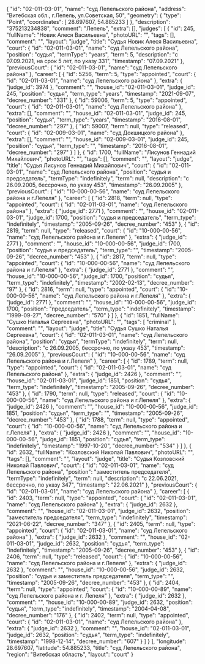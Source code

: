 {
"id": "02-011-03-01",
"name": "суд Лепельского района",
"address": "Витебская обл., г.Лепель, ул.Советская, 50",
"geometry": {
"type": "Point",
"coordinates": [
28.697607, 54.885233
]
},
"description": "375213234838",
"comment": "Лепель",
"extra": [],
"judges": [
{
"id": 245,
"fullName": "Новик Алеся Васильевна",
"photoURL": "",
"tags": [],
"comment": "",
"layout": "judge",
"title": "Судья Новик Алеся Васильевна",
"court": {
"id": "02-011-03-01",
"name": "суд Лепельского района",
"position": "судья",
"termType": "years",
"term": 5,
"description": "c 07.09.2021, на срок 5 лет, по указу 331",
"timestamp": "07.09.2021"
},
"previousCourt": {
"id": "02-011-03-01",
"name": "суд Лепельского района"
},
"career": [
{
"id": 5256,
"term": 5,
"type": "appointed",
"court": {
"id": "02-011-03-01",
"name": "суд Лепельского района"
},
"extra": {
"judge_id": 3974 },
"comment": "",
"house_id": "02-011-03-01",
"judge_id": 245,
"position": "судья",
"term_type": "years",
"timestamp": "2021-09-07",
"decree_number": "331"
}, {
"id": 59006,
"term": 5,
"type": "appointed",
"court": {
"id": "02-011-03-01",
"name": "суд Лепельского района"
},
"extra": [],
"comment": "",
"house_id": "02-011-03-01",
"judge_id": 245,
"position": "судья",
"term_type": "years",
"timestamp": "2016-08-01",
"decree_number": "297"
}, {
"id": 59007,
"term": null,
"type": "released",
"court": {
"id": "02-009-03-01",
"name": "суд Докшицкого района"
},
"extra": [],
"comment": "",
"house_id": "02-009-03-01",
"judge_id": 245,
"position": "судья",
"term_type": "",
"timestamp": "2016-08-01",
"decree_number": "297"
}
]
}, {
"id": 1700,
"fullName": "Лисунов Геннадий Михайлович",
"photoURL": "",
"tags": [],
"comment": "",
"layout": "judge",
"title": "Судья Лисунов Геннадий Михайлович",
"court": {
"id": "02-011-03-01",
"name": "суд Лепельского района",
"position": "судья и председатель",
"termType": "indefinitely",
"term": null,
"description": "c 26.09.2005, бессрочно, по указу 453",
"timestamp": "26.09.2005"
},
"previousCourt": {
"id": "10-000-00-56",
"name": "суд Лепельского района и г.Лепеля"
},
"career": [
{
"id": 2818,
"term": null,
"type": "appointed",
"court": {
"id": "02-011-03-01",
"name": "суд Лепельского района"
},
"extra": {
"judge_id": 2771 },
"comment": "",
"house_id": "02-011-03-01",
"judge_id": 1700,
"position": "судья и председатель",
"term_type": "indefinitely",
"timestamp": "2005-09-26",
"decree_number": "453"
}, {
"id": 2819,
"term": null,
"type": "released",
"court": {
"id": "10-000-00-56",
"name": "суд Лепельского района и г.Лепеля"
},
"extra": {
"judge_id": 2771 },
"comment": "",
"house_id": "10-000-00-56",
"judge_id": 1700,
"position": "судья и председатель",
"term_type": "",
"timestamp": "2005-09-26",
"decree_number": "453"
}, {
"id": 2817,
"term": null,
"type": "appointed",
"court": {
"id": "10-000-00-56",
"name": "суд Лепельского района и г.Лепеля"
},
"extra": {
"judge_id": 2771 },
"comment": "",
"house_id": "10-000-00-56",
"judge_id": 1700,
"position": "судья",
"term_type": "indefinitely",
"timestamp": "2002-02-13",
"decree_number": "97"
}, {
"id": 2816,
"term": null,
"type": "appointed",
"court": {
"id": "10-000-00-56",
"name": "суд Лепельского района и г.Лепеля"
},
"extra": {
"judge_id": 2771 },
"comment": "",
"house_id": "10-000-00-56",
"judge_id": 1700,
"position": "председатель",
"term_type": "indefinitely",
"timestamp": "1999-09-27",
"decree_number": "570"
}
]
}, {
"id": 1851,
"fullName": "Сушко Наталья Сергеевна",
"photoURL": "",
"tags": [
"criminal"
],
"comment": "",
"layout": "judge",
"title": "Судья Сушко Наталья Сергеевна",
"court": {
"id": "02-011-03-01",
"name": "суд Лепельского района",
"position": "судья",
"termType": "indefinitely",
"term": null,
"description": "c 26.09.2005, бессрочно, по указу 453",
"timestamp": "26.09.2005"
},
"previousCourt": {
"id": "10-000-00-56",
"name": "суд Лепельского района и г.Лепеля"
},
"career": [
{
"id": 1789,
"term": null,
"type": "appointed",
"court": {
"id": "02-011-03-01",
"name": "суд Лепельского района"
},
"extra": {
"judge_id": 2426 },
"comment": "",
"house_id": "02-011-03-01",
"judge_id": 1851,
"position": "судья",
"term_type": "indefinitely",
"timestamp": "2005-09-26",
"decree_number": "453"
}, {
"id": 1790,
"term": null,
"type": "released",
"court": {
"id": "10-000-00-56",
"name": "суд Лепельского района и г.Лепеля"
},
"extra": {
"judge_id": 2426 },
"comment": "",
"house_id": "10-000-00-56",
"judge_id": 1851,
"position": "судья",
"term_type": "",
"timestamp": "2005-09-26",
"decree_number": "453"
}, {
"id": 1788,
"term": null,
"type": "appointed",
"court": {
"id": "10-000-00-56",
"name": "суд Лепельского района и г.Лепеля"
},
"extra": {
"judge_id": 2426 },
"comment": "",
"house_id": "10-000-00-56",
"judge_id": 1851,
"position": "судья",
"term_type": "indefinitely",
"timestamp": "1997-10-20",
"decree_number": "534"
}
]
}, {
"id": 2632,
"fullName": "Козловский Николай Павлович",
"photoURL": "",
"tags": [],
"comment": "",
"layout": "judge",
"title": "Судья Козловский Николай Павлович",
"court": {
"id": "02-011-03-01",
"name": "суд Лепельского района",
"position": "заместитель председателя",
"termType": "indefinitely",
"term": null,
"description": "c 22.06.2021, бессрочно, по указу 347",
"timestamp": "22.06.2021"
},
"previousCourt": {
"id": "02-011-03-01",
"name": "суд Лепельского района"
},
"career": [
{
"id": 2403,
"term": null,
"type": "appointed",
"court": {
"id": "02-011-03-01",
"name": "суд Лепельского района"
},
"extra": {
"judge_id": 2632 },
"comment": "",
"house_id": "02-011-03-01",
"judge_id": 2632,
"position": "заместитель председателя",
"term_type": "indefinitely",
"timestamp": "2021-06-22",
"decree_number": "347"
}, {
"id": 2405,
"term": null,
"type": "appointed",
"court": {
"id": "02-011-03-01",
"name": "суд Лепельского района"
},
"extra": {
"judge_id": 2632 },
"comment": "",
"house_id": "02-011-03-01",
"judge_id": 2632,
"position": "судья",
"term_type": "indefinitely",
"timestamp": "2005-09-26",
"decree_number": "453"
}, {
"id": 2406,
"term": null,
"type": "released",
"court": {
"id": "10-000-00-56",
"name": "суд Лепельского района и г.Лепеля"
},
"extra": {
"judge_id": 2632 },
"comment": "",
"house_id": "10-000-00-56",
"judge_id": 2632,
"position": "судья и заместитель председателя",
"term_type": "",
"timestamp": "2005-09-26",
"decree_number": "453"
}, {
"id": 2404,
"term": null,
"type": "appointed",
"court": {
"id": "10-000-00-89",
"name": "суд Лепельского района и г. Лепеля"
},
"extra": {
"judge_id": 2632 },
"comment": "",
"house_id": "10-000-00-89",
"judge_id": 2632,
"position": "судья",
"term_type": "indefinitely",
"timestamp": "2004-04-08",
"decree_number": "176"
}, {
"id": 2402,
"term": null,
"type": "appointed",
"court": {
"id": "02-011-03-01",
"name": "суд Лепельского района"
},
"extra": {
"judge_id": 2632 },
"comment": "",
"house_id": "02-011-03-01",
"judge_id": 2632,
"position": "судья",
"term_type": "indefinitely",
"timestamp": "1998-12-14",
"decree_number": "607"
}
]
}
],
"longitude": 28.697607,
"latitude": 54.885233,
"title": "суд Лепельского района",
"region": "Витебская область",
"layout": "court"
}
